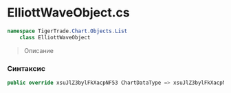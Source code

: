 
# ElliottWaveObject.cs
```csharp
namespace TigerTrade.Chart.Objects.List  
    class ElliottWaveObject
```

> Описание

### Синтаксис
```csharp
public override xsuJlZ3bylFkXacpNF53 ChartDataType => xsuJlZ3bylFkXacpNF53.sPT3bf5QHaB;{}
```
